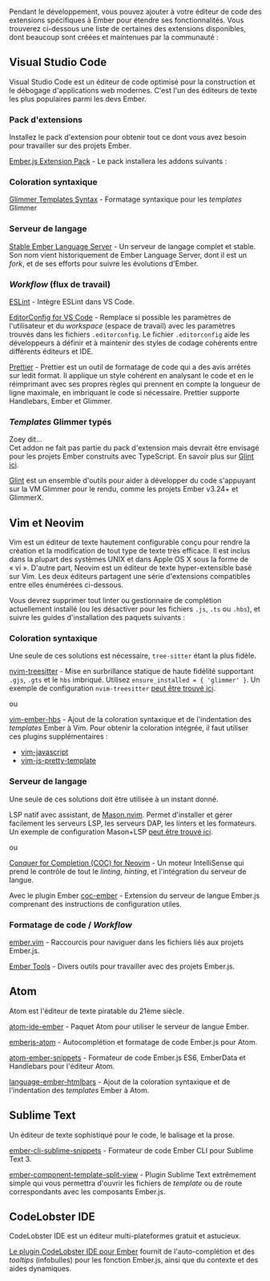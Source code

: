 Pendant le développement, vous pouvez ajouter à votre éditeur de code des extensions spécifiques à Ember pour étendre ses fonctionnalités. Vous trouverez ci-dessous une liste de certaines des extensions disponibles, dont beaucoup sont créées et maintenues par la communauté&nbsp;:

<!-- spell ignore -->
## Visual Studio Code

<!-- spell ignore -->
Visual Studio Code est un éditeur de code optimisé pour la construction et le débogage d'applications web modernes. C'est l'un des éditeurs de texte les plus populaires parmi les devs Ember.

### Pack d'extensions

Installez le pack d'extension pour obtenir tout ce dont vous avez besoin pour travailler sur des projets Ember.

[Ember.js Extension Pack](https://marketplace.visualstudio.com/items?itemName=EmberTooling.emberjs) - Le pack installera les addons suivants&nbsp;:

### Coloration syntaxique

<!-- spell ignore -->
[Glimmer Templates Syntax](https://marketplace.visualstudio.com/items?itemName=lifeart.vscode-glimmer-syntax) - Formatage syntaxique pour les _templates_ Glimmer

### Serveur de langage

<!-- spell ignore -->
[Stable Ember Language Server](https://marketplace.visualstudio.com/items?itemName=lifeart.vscode-ember-unstable) - Un serveur de langage complet et stable. Son nom vient historiquement de Ember Language Server, dont il est un _fork_, et de ses efforts pour suivre les évolutions d'Ember.

### _Workflow_ (flux de travail)

[ESLint](https://marketplace.visualstudio.com/items?itemName=dbaeumer.vscode-eslint) - Intègre ESLint dans VS Code.

[EditorConfig for VS Code](https://marketplace.visualstudio.com/items?itemName=EditorConfig.EditorConfig) - Remplace si possible les paramètres de l'utilisateur et du _workspace_ (espace de travail) avec les paramètres trouvés dans les fichiers `.editorconfig`. Le fichier `.editorconfig` aide les développeurs à définir et à maintenir des styles de codage cohérents entre différents éditeurs et IDE.

[Prettier](https://marketplace.visualstudio.com/items?itemName=esbenp.prettier-vscode) - Prettier est un outil de formatage de code qui a des avis arrêtés sur ledit format. Il applique un style cohérent en analysant le code et en le réimprimant avec ses propres règles qui prennent en compte la longueur de ligne maximale, en imbriquant le code si nécessaire. Prettier supporte Handlebars, Ember et Glimmer.

### _Templates_ Glimmer typés

<div class="cta">
  <div class="cta-note">
    <div class="cta-note-body">
      <div class="cta-note-heading">Zoey dit...</div>
      <div class="cta-note-message">
        Cet addon ne fait pas partie du pack d'extension mais devrait être envisagé pour les projets Ember construits avec TypeScript. En savoir plus sur <a href="https://typed-ember.gitbook.io/glint/">Glint ici</a>.
      </div>
    </div>
    <img src="/images/mascots/zoey.png" role="presentation" alt="">
  </div>
</div>

[Glint](https://marketplace.visualstudio.com/items?itemName=typed-ember.glint-vscode) est un ensemble d'outils pour aider à développer du code s'appuyant sur la VM Glimmer pour le rendu, comme les projets Ember v3.24+ et GlimmerX.

## Vim et Neovim

Vim est un éditeur de texte hautement configurable conçu pour rendre la création et la modification de tout type de texte très efficace. Il est inclus dans la plupart des systèmes UNIX et dans Apple OS X sous la forme de «&nbsp;vi&nbsp;». D'autre part, Neovim est un éditeur de texte hyper-extensible basé sur Vim. Les deux éditeurs partagent une série d'extensions compatibles entre elles énumérées ci-dessous.

Vous devrez supprimer tout linter ou gestionnaire de complétion actuellement installé (ou les désactiver pour les fichiers `.js`, `.ts` ou `.hbs`), et suivre les guides d'installation des paquets suivants&nbsp;:

### Coloration syntaxique

Une seule de ces solutions est nécessaire, `tree-sitter` étant la plus fidèle.

[nvim-treesitter](https://github.com/nvim-treesitter/nvim-treesitter) - Mise en surbrillance statique de haute fidélité supportant `.gjs`, `.gts` et le `hbs` imbriqué. Utilisez `ensure_installed = { 'glimmer' }`. Un exemple de configuration `nvim-treesitter` [peut être trouvé ici](https://github.com/NullVoxPopuli/dotfiles/blob/main/home/.config/nvim/lua/plugins/syntax.lua#L15).

ou

[vim-ember-hbs](https://github.com/joukevandermaas/vim-ember-hbs) - Ajout de la coloration syntaxique et de l'indentation des _templates_ Ember à Vim. Pour obtenir la coloration intégrée, il faut utiliser ces plugins supplémentaires&nbsp;:

- [vim-javascript](https://github.com/pangloss/vim-javascript)
- [vim-js-pretty-template](https://github.com/Quramy/vim-js-pretty-template)

### Serveur de langage

Une seule de ces solutions doit être utilisée à un instant donné.

LSP natif avec assistant, de [Mason.nvim](https://github.com/williamboman/mason.nvim). Permet d'installer et gérer facilement les serveurs LSP, les serveurs DAP, les linters et les formateurs. Un exemple de configuration Mason+LSP [peut être trouvé ici](https://github.com/NullVoxPopuli/dotfiles/tree/main/home/.config/nvim/lua).

ou

<!-- spell ignore -->
[Conquer for Completion (COC) for Neovim](https://github.com/neoclide/coc.nvim) - Un moteur IntelliSense qui prend le contrôle de tout le _linting_, _hinting_, et l'intégration du serveur de langue.

Avec le plugin Ember [coc-ember](https://github.com/NullVoxPopuli/coc-ember) - Extension du serveur de langue Ember.js comprenant des instructions de configuration utiles.

### Formatage de code / _Workflow_

[ember.vim](https://github.com/dsawardekar/ember.vim) - Raccourcis pour naviguer dans les fichiers liés aux projets Ember.js.

<!-- spell ignore -->
[Ember Tools](https://github.com/AndrewRadev/ember_tools.vim) - Divers outils pour travailler avec des projets Ember.js.

## Atom

<!-- spell ignore -->
Atom est l'éditeur de texte piratable du 21ème siècle.

[atom-ide-ember](https://github.com/josa42/atom-ide-ember) - Paquet Atom pour utiliser le serveur de langue Ember.

[emberjs-atom](https://atom.io/packages/emberjs-atom) - Autocomplétion et formatage de code Ember.js pour Atom.

[atom-ember-snippets](https://github.com/mattmcmanus/atom-ember-snippets) - Formateur de code Ember.js ES6, EmberData et Handlebars pour l'éditeur Atom.

[language-ember-htmlbars](https://atom.io/packages/language-ember-htmlbars) - Ajout de la coloration syntaxique et de l'indentation des _templates_ Ember à Atom.

<!-- spell ignore -->
## Sublime Text

Un éditeur de texte sophistiqué pour le code, le balisage et la prose.

<!-- spell ignore -->
[ember-cli-sublime-snippets](https://github.com/terminalvelocity/ember-cli-sublime-snippets) - Formateur de code Ember CLI pour Sublime Text 3.

<!-- spell ignore -->
[ember-component-template-split-view](https://github.com/mmitchellgarcia/ember-component-template-split-view) - Plugin Sublime Text extrêmement simple qui vous permettra d'ouvrir les fichiers de _template_ ou de route correspondants avec les composants Ember.js.

## CodeLobster IDE

CodeLobster IDE est un éditeur multi-plateformes gratuit et astucieux.

[Le plugin CodeLobster IDE pour Ember](http://www.codelobster.com/emberjs.html) fournit de l'auto-complétion et des _tooltips_ (infobulles) pour les fonction Ember.js, ainsi que du contexte et des aides dynamiques.